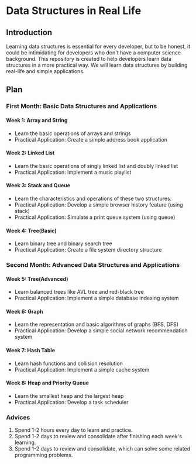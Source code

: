 # Data Structures in Real Life

## Introduction

Learning data structures is essential for every developer, but to be honest, it could be intimidating for developers who don't have a computer science background. This repository is created to help developers learn data structures in a more practical way. We will learn data structures by building real-life and simple applications.

## Plan

### First Month: Basic Data Structures and Applications

#### Week 1: Array and String

- Learn the basic operations of arrays and strings
- Practical Application: Create a simple address book application

#### Week 2: Linked List

- Learn the basic operations of singly linked list and doubly linked list
- Practical Application: Implement a music playlist

#### Week 3: Stack and Queue

- Learn the characteristics and operations of these two structures.
- Practical Application: Develop a simple browser history feature (using stack)
- Practical Application: Simulate a print queue system (using queue)

#### Week 4: Tree(Basic)

- Learn binary tree and binary search tree
- Practical Application: Create a file system directory structure

### Second Month: Advanced Data Structures and Applications

#### Week 5: Tree(Advanced)

- Learn balanced trees like AVL tree and red-black tree
- Practical Application: Implement a simple database indexing system

#### Week 6: Graph

- Learn the representation and basic algorithms of graphs (BFS, DFS)
- Practical Application: Develop a simple social network recommendation system

#### Week 7: Hash Table

- Learn hash functions and collision resolution
- Practical Application: Implement a simple cache system

#### Week 8: Heap and Priority Queue

- Learn the smallest heap and the largest heap
- Practical Application: Develop a task scheduler

### Advices

1. Spend 1-2 hours every day to learn and practice.
2. Spend 1-2 days to review and consolidate after finishing each week's learning.
3. Spend 1-2 days to review and consolidate, which can solve some related programming problems.
